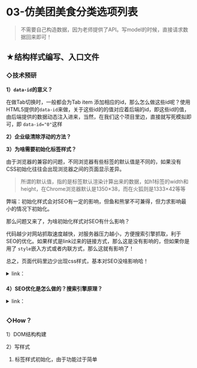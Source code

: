# 03-仿美团美食分类选项列表

> 不需要自己构造数据，因为老师提供了API。写model的时候，直接请求数据回来即可！

## ★结构样式编写、入口文件

### ◇技术预研

**1）`data-id`的意义？**

在做Tab切换时，一般都会为Tab item 添加相应的id，那么怎么做这些id呢？使用HTML5提供的`data-id`来做，关于这些id的的值对应着后端的id，即这些id的值，由后端提供的数据动态注入进来，当然，在我们这个项目里边，直接就写死模拟即可，即 `data-id="0"`这样

**2）企业级清除浮动的方法？**

**3）为啥需要初始化标签样式？**

由于浏览器的兼容的问题，不同浏览器有些标签的默认值是不同的，如果没有CSS初始化往往会出现浏览器之间的页面显示差异。

> 所谓的默认值，指的是标签默认渲染计算出来的数据，如h1标签的width和height，在Chrome浏览器默认是1350×38，而在火狐则是1333×42等等

弊端：初始化样式会对SEO有一定的影响，但鱼和熊掌不可兼得，但力求影响最小的情况下初始化。

那么问题又来了，为啥初始化样式对SEO有什么影响？

代码越少对网站抓取速度越快，对服务器压力越小，方便搜索引擎抓取，利于SEO的优化。如果样式是link过来的链接方式，那么这是没有影响的，但如果你是用了 `style`嵌入方式或者内联方式，那么这就有影响了！

总之，页面代码里边少出现css样式，基本对SEO没啥影响哈！

<details>
<summary style='padding-bottom: 0.5em;'>link：</summary>

**➹：**[Web前端面试指导(十六)：为什么要初始化CSS样式？](https://blog.csdn.net/lxcao/article/details/52678973#)

**➹：**[初始化样式对SEO有什么影响？ - 知乎](https://www.zhihu.com/question/319675561)

</details>


**4）SEO优化是怎么做的？搜索引擎原理？**

<details>
<summary style='padding-bottom: 0.5em;'>link：</summary>

**➹：**[转：搜索引擎如何抓取互联网页面 - 绝地反击T - CSDN博客](https://blog.csdn.net/u012110719/article/details/46958375)

**➹：**[搜索引擎的工作原理是什么？ - 知乎](https://www.zhihu.com/question/19937854)

**➹：**[搜索引擎爬虫能否爬取具有查看权限的网页内容？ - 知乎](https://www.zhihu.com/question/37918352)

**➹：**[爬虫究竟是合法还是违法的？ - 知乎](https://www.zhihu.com/question/291554395)

</details>








### ◇How？

1）DOM结构构建

2）写样式

1. 标签样式初始化，由于功能过于简单

